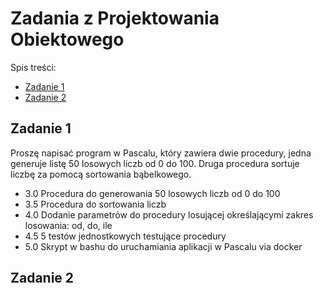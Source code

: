 # Zadania z Projektowania Obiektowego
Spis treści:
* [Zadanie 1](zadanie_1)
* [Zadanie 2](zadanie_2)

## Zadanie 1
Proszę napisać program w Pascalu, który zawiera dwie procedury, jedna
generuje listę 50 losowych liczb od 0 do 100. Druga procedura sortuje
liczbę za pomocą sortowania bąbelkowego.

* 3.0 Procedura do generowania 50 losowych liczb od 0 do 100
* 3.5 Procedura do sortowania liczb
* 4.0 Dodanie parametrów do procedury losującej określającymi zakres
losowania: od, do, ile
* 4.5 5 testów jednostkowych testujące procedury
* 5.0 Skrypt w bashu do uruchamiania aplikacji w Pascalu via docker

## Zadanie 2
